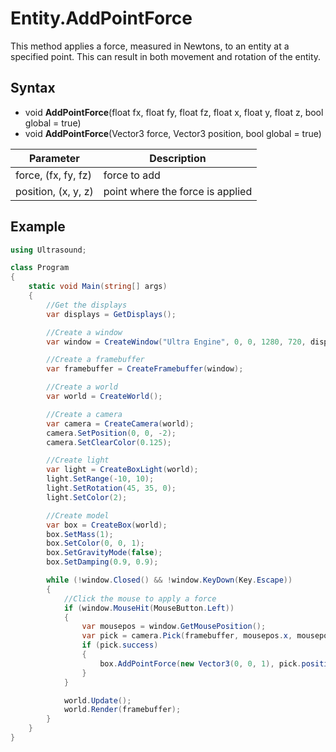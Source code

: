 # Entity.AddPointForce

This method applies a force, measured in Newtons, to an entity at a specified point. This can result in both movement and rotation of the entity.

## Syntax

- void **AddPointForce**(float fx, float fy, float fz, float x, float y, float z, bool global = true)
- void **AddPointForce**(Vector3 force, Vector3 position, bool global = true)

| Parameter | Description |
| --- | --- |
| force, (fx, fy, fz) | force to add |
| position, (x, y, z) | point where the force is applied |

## Example

```csharp
using Ultrasound;

class Program
{
    static void Main(string[] args)
    {
        //Get the displays
        var displays = GetDisplays();

        //Create a window
        var window = CreateWindow("Ultra Engine", 0, 0, 1280, 720, displays[0], WindowOptions.Center | WindowOptions.TitleBar);

        //Create a framebuffer
        var framebuffer = CreateFramebuffer(window);

        //Create a world
        var world = CreateWorld();

        //Create a camera
        var camera = CreateCamera(world);
        camera.SetPosition(0, 0, -2);
        camera.SetClearColor(0.125);

        //Create light
        var light = CreateBoxLight(world);
        light.SetRange(-10, 10);
        light.SetRotation(45, 35, 0);
        light.SetColor(2);

        //Create model
        var box = CreateBox(world);
        box.SetMass(1);
        box.SetColor(0, 0, 1);
        box.SetGravityMode(false);
        box.SetDamping(0.9, 0.9);

        while (!window.Closed() && !window.KeyDown(Key.Escape))
        {
            //Click the mouse to apply a force
            if (window.MouseHit(MouseButton.Left))
            {
                var mousepos = window.GetMousePosition();
                var pick = camera.Pick(framebuffer, mousepos.x, mousepos.y);
                if (pick.success)
                {
                    box.AddPointForce(new Vector3(0, 0, 1), pick.position);
                }
            }

            world.Update();
            world.Render(framebuffer);
        }
    }
}
```